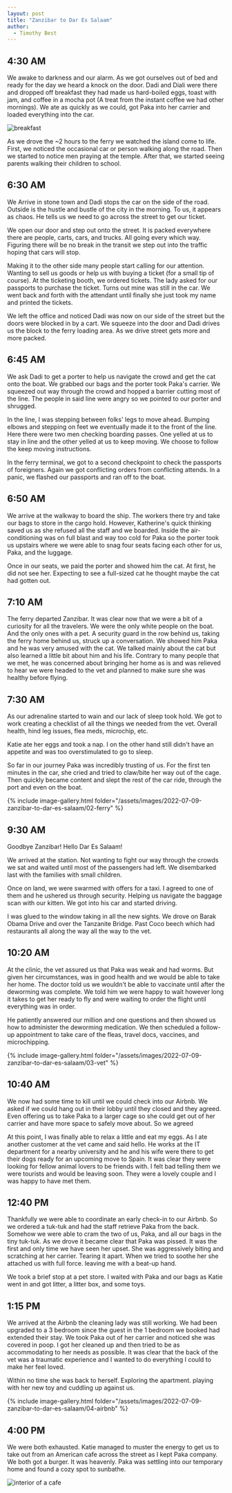 ```yaml
---
layout: post
title: "Zanzibar to Dar Es Salaam"
author:
  - Timothy Best
---
```


## 4:30 AM

We awake to darkness and our alarm. As we got ourselves out of bed and ready for the day we heard a knock on the door. Dadi and Diali were there and dropped off breakfast they had made us hard-boiled eggs, toast with jam, and coffee in a mocha pot (A treat from the instant coffee we had other mornings). We ate as quickly as we could, got Paka into her carrier and loaded everything into the car. 

![breakfast](/assets/images/2022-07-09-zanzibar-to-dar-es-salaam/01-breakfast/IMG_20220709_045750.jpg)

As we drove the ~2 hours to the ferry we watched the island come to life. First, we noticed the occasional car or person walking along the road. Then we started to notice men praying at the temple. After that, we started seeing parents walking their children to school.

## 6:30 AM

We Arrive in stone town and Dadi stops the car on the side of the road. Outside is the hustle and bustle of the city in the morning. To us, it appears as chaos. He tells us we need to go across the street to get our ticket. 

We open our door and step out onto the street. It is packed everywhere there are people, carts, cars, and trucks. All going every which way. Figuring there will be no break in the transit we step out into the traffic hoping that cars will stop.

Making it to the other side many people start calling for our attention. Wanting to sell us goods or help us with buying a ticket (for a small tip of course). At the ticketing booth, we ordered tickets. The lady asked for our passports to purchase the ticket. Turns out mine was still in the car. We went back and forth with the attendant until finally she just took my name and printed the tickets.

We left the office and noticed Dadi was now on our side of the street but the doors were blocked in by a cart. We squeeze into the door and Dadi drives us the block to the ferry loading area. As we drive street gets more and more packed. 

## 6:45 AM

We ask Dadi to get a porter to help us navigate the crowd and get the cat onto the boat. We grabbed our bags and the porter took Paka's carrier. We squeezed out way through the crowd and hopped a barrier cutting most of the line. The people in said line were angry so we pointed to our porter and shrugged. 

In the line, I was stepping between folks' legs to move ahead. Bumping elbows and stepping on feet we eventually made it to the front of the line. Here there were two men checking boarding passes. One yelled at us to stay in line and the other yelled at us to keep moving. We choose to follow the keep moving instructions.

In the ferry terminal, we got to a second checkpoint to check the passports of foreigners. Again we got conflicting orders from conflicting attends. In a panic, we flashed our passports and ran off to the boat.

## 6:50 AM

We arrive at the walkway to board the ship. The workers there try and take our bags to store in the cargo hold. However, Katherine's quick thinking saved us as she refused all the staff and we boarded. Inside the air-conditioning was on full blast and way too cold for Paka so the porter took us upstairs where we were able to snag four seats facing each other for us, Paka, and the luggage.

Once in our seats, we paid the porter and showed him the cat. At first, he did not see her. Expecting to see a full-sized cat he thought maybe the cat had gotten out.

## 7:10 AM

The ferry departed Zanzibar. It was clear now that we were a bit of a curiosity for all the travelers. We were the only white people on the boat. And the only ones with a pet. A security guard in the row behind us, taking the ferry home behind us, struck up a conversation. We showed him Paka and he was very amused with the cat. We talked mainly about the cat but also learned a little bit about him and his life. Contrary to many people that we met, he was concerned about bringing her home as is and was relieved to hear we were headed to the vet and planned to make sure she was healthy before flying.

## 7:30 AM
As our adrenaline started to wain and our lack of sleep took hold. We got to work creating a checklist of all the things we needed from the vet. Overall health, hind leg issues, flea meds, microchip, etc. 

Katie ate her eggs and took a nap. I on the other hand still didn't have an appetite and was too overstimulated to go to sleep.

So far in our journey Paka was incredibly trusting of us. For the first ten minutes in the car, she cried and tried to claw/bite her way out of the cage. Then quickly became content and slept the rest of the car ride, through the port and even on the boat.

{% include image-gallery.html folder="/assets/images/2022-07-09-zanzibar-to-dar-es-salaam/02-ferry" %}

## 9:30 AM

Goodbye Zanzibar! Hello Dar Es Salaam! 

We arrived at the station. Not wanting to fight our way through the crowds we sat and waited until most of the passengers had left. We disembarked last with the families with small children.

Once on land, we were swarmed with offers for a taxi. I agreed to one of them and he ushered us through security. Helping us navigate the baggage scan with our kitten. We got into his car and started driving. 

I was glued to the window taking in all the new sights. We drove on Barak Obama Drive and over the Tanzanite Bridge. Past Coco beech which had restaurants all along the way all the way to the vet.

## 10:20 AM

At the clinic, the vet assured us that Paka was weak and had worms. But given her circumstances, was in good health and we would be able to take her home. The doctor told us we wouldn't be able to vaccinate until after the deworming was complete. We told him we were happy to wait however long it takes to get her ready to fly and were waiting to order the flight until everything was in order. 

He patiently answered our million and one questions and then showed us how to administer the deworming medication. We then scheduled a follow-up appointment to take care of the fleas, travel docs, vaccines, and microchipping.

{% include image-gallery.html folder="/assets/images/2022-07-09-zanzibar-to-dar-es-salaam/03-vet" %}

## 10:40 AM

We now had some time to kill until we could check into our Airbnb. We asked if we could hang out in their lobby until they closed and they agreed. Even offering us to take Paka to a larger cage so she could get out of her carrier and have more space to safely move about. So we agreed

At this point, I was finally able to relax a little and eat my eggs. As I ate another customer at the vet came and said hello. He works at the IT department for a nearby university and he and his wife were there to get their dogs ready for an upcoming move to Spain. It was clear they were looking for fellow animal lovers to be friends with. I felt bad telling them we were tourists and would be leaving soon. They were a lovely couple and I was happy to have met them.

## 12:40 PM

Thankfully we were able to coordinate an early check-in to our Airbnb. So we ordered a tuk-tuk and had the staff retrieve Paka from the back. Somehow we were able to cram the two of us, Paka, and all our bags in the tiny tuk-tuk. As we drove it became clear that Paka was pissed. It was the first and only time we have seen her upset. She was aggressively biting and scratching at her carrier. Tearing it apart. When we tried to soothe her she attached us with full force. leaving me with a beat-up hand. 

We took a brief stop at a pet store. I waited with Paka and our bags as Katie went in and got litter, a litter box, and some toys.

## 1:15 PM

We arrived at the Airbnb the cleaning lady was still working. We had been upgraded to a 3 bedroom since the guest in the 1 bedroom we booked had extended their stay. We took Paka out of her carrier and noticed she was covered in poop. I got her cleaned up and then tried to be as accommodating to her needs as possible. It was clear that the back of the vet was a traumatic experience and I wanted to do everything I could to make her feel loved. 

Within no time she was back to herself. Exploring the apartment. playing with her new toy and cuddling up against us. 

{% include image-gallery.html folder="/assets/images/2022-07-09-zanzibar-to-dar-es-salaam/04-airbnb" %}

## 4:00 PM

We were both exhausted. Katie managed to muster the energy to get us to take out from an American cafe across the street as I kept Paka company. We both got a burger. It was heavenly. Paka was settling into our temporary home and found a cozy spot to sunbathe.

![interior of a cafe](/assets/images/2022-07-09-zanzibar-to-dar-es-salaam/05-cafe/05-WoodberryCafe.jpg)
